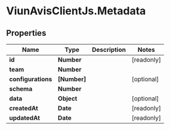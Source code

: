 # ViunAvisClientJs.Metadata

## Properties

Name | Type | Description | Notes
------------ | ------------- | ------------- | -------------
**id** | **Number** |  | [readonly] 
**team** | **Number** |  | 
**configurations** | **[Number]** |  | [optional] 
**schema** | **Number** |  | 
**data** | **Object** |  | [optional] 
**createdAt** | **Date** |  | [readonly] 
**updatedAt** | **Date** |  | [readonly] 


